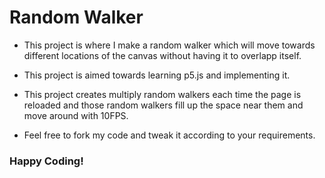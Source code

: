 # Random Walker
- This project is where I make a random walker which will move towards different locations of the canvas without having it to overlapp itself.

- This project is aimed towards learning p5.js and implementing it. 
- This project creates multiply random walkers each time the page is reloaded and those random walkers fill up the space near them and move around with 10FPS.
- Feel free to fork my code and tweak it according to your requirements.
### Happy Coding!
